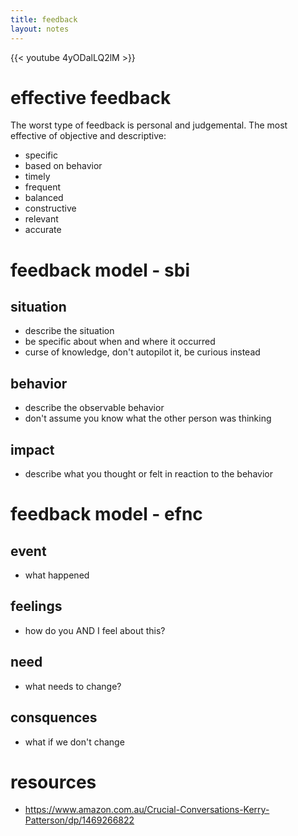 ```yaml
---
title: feedback
layout: notes
---
```


{{< youtube 4yODalLQ2lM >}}

# effective feedback
The worst type of feedback is personal and judgemental. The most effective of objective and descriptive:

- specific
- based on behavior
- timely
- frequent
- balanced
- constructive
- relevant
- accurate

# feedback model - sbi
## situation
- describe the situation
- be specific about when and where it occurred
- curse of knowledge, don't autopilot it, be curious instead

## behavior
- describe the observable behavior
- don't assume you know what the other person was thinking

## impact
- describe what you thought or felt in reaction to the behavior

# feedback model - efnc

## event
- what happened

## feelings
- how do you AND I feel about this?

## need
- what needs to change?

## consquences
- what if we don't change


# resources
- https://www.amazon.com.au/Crucial-Conversations-Kerry-Patterson/dp/1469266822
